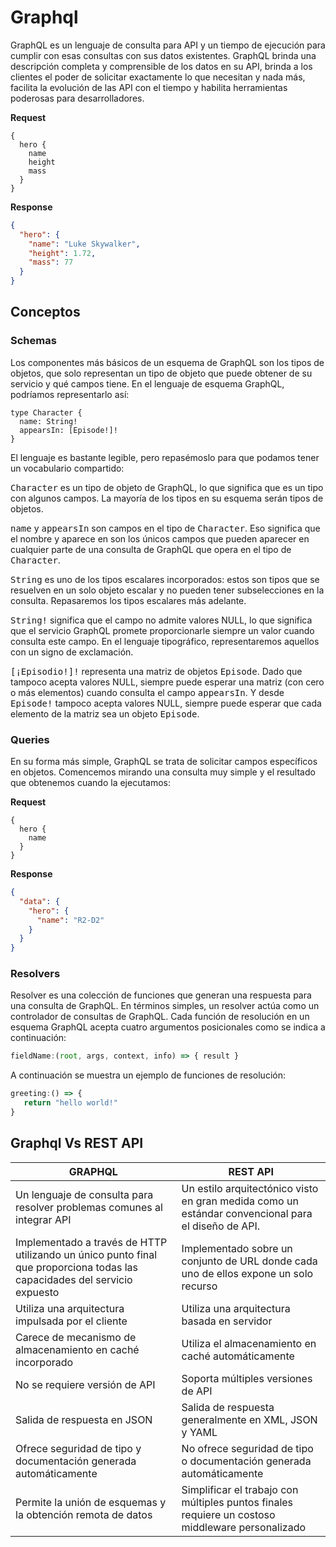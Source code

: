 # Graphql

GraphQL es un lenguaje de consulta para API y un tiempo de ejecución para cumplir con esas consultas con sus datos existentes. GraphQL brinda una descripción completa y comprensible de los datos en su API, brinda a los clientes el poder de solicitar exactamente lo que necesitan y nada más, facilita la evolución de las API con el tiempo y habilita herramientas poderosas para desarrolladores.

**Request**
```gql
{
  hero {
    name
    height
    mass
  }
}
```

**Response**
```json
{
  "hero": {
    "name": "Luke Skywalker",
    "height": 1.72,
    "mass": 77
  }
}
```

## Conceptos

### Schemas
Los componentes más básicos de un esquema de GraphQL son los tipos de objetos, que solo representan un tipo de objeto que puede obtener de su servicio y qué campos tiene. En el lenguaje de esquema GraphQL, podríamos representarlo así:

```
type Character {
  name: String!
  appearsIn: [Episode!]!
}
```

El lenguaje es bastante legible, pero repasémoslo para que podamos tener un vocabulario compartido:

<kbd>Character</kbd> es un tipo de objeto de GraphQL, lo que significa que es un tipo con algunos campos. La mayoría de los tipos en su esquema serán tipos de objetos.

 <kbd>name</kbd> y <kbd>appearsIn</kbd> son campos en el tipo de <kbd>Character</kbd>. Eso significa que el nombre y aparece en son los únicos campos que pueden aparecer en cualquier parte de una consulta de GraphQL que opera en el tipo de <kbd>Character</kbd>.

<kbd>String</kbd> es uno de los tipos escalares incorporados: estos son tipos que se resuelven en un solo objeto escalar y no pueden tener subselecciones en la consulta. Repasaremos los tipos escalares más adelante.

<kbd>String!</kbd> significa que el campo no admite valores NULL, lo que significa que el servicio GraphQL promete proporcionarle siempre un valor cuando consulta este campo. En el lenguaje tipográfico, representaremos aquellos con un signo de exclamación.

<kbd>[¡Episodio!]!</kbd> representa una matriz de objetos <kbd>Episode</kbd>. Dado que tampoco acepta valores NULL, siempre puede esperar una matriz (con cero o más elementos) cuando consulta el campo <kbd>appearsIn</kbd>. Y desde <kbd>Episode!</kbd> tampoco acepta valores NULL, siempre puede esperar que cada elemento de la matriz sea un objeto <kbd>Episode</kbd>.

### Queries
En su forma más simple, GraphQL se trata de solicitar campos específicos en objetos. Comencemos mirando una consulta muy simple y el resultado que obtenemos cuando la ejecutamos:

**Request**
```
{
  hero {
    name
  }
}
```
**Response**
```json
{
  "data": {
    "hero": {
      "name": "R2-D2"
    }
  }
}
```
### Resolvers

Resolver es una colección de funciones que generan una respuesta para una consulta de GraphQL. En términos simples, un resolver actúa como un controlador de consultas de GraphQL. Cada función de resolución en un esquema GraphQL acepta cuatro argumentos posicionales como se indica a continuación:

```ts
fieldName:(root, args, context, info) => { result }
```

A continuación se muestra un ejemplo de funciones de resolución:

```ts
greeting:() => {
   return "hello world!"
}
```

## Graphql Vs REST API

| GRAPHQL  | REST API  |
|---|---|
| Un lenguaje de consulta para resolver problemas comunes al integrar API  | Un estilo arquitectónico visto en gran medida como un estándar convencional para el diseño de API.  |
| Implementado a través de HTTP utilizando un único punto final que proporciona todas las capacidades del servicio expuesto | Implementado sobre un conjunto de URL donde cada uno de ellos expone un solo recurso  |
| Utiliza una arquitectura impulsada por el cliente  | Utiliza una arquitectura basada en servidor |
| Carece de mecanismo de almacenamiento en caché incorporado | Utiliza el almacenamiento en caché automáticamente |
| No se requiere versión de API | Soporta múltiples versiones de API |
| Salida de respuesta en JSON | Salida de respuesta generalmente en XML, JSON y YAML |
| Ofrece seguridad de tipo y documentación generada automáticamente | No ofrece seguridad de tipo o documentación generada automáticamente |
| Permite la unión de esquemas y la obtención remota de datos | Simplificar el trabajo con múltiples puntos finales requiere un costoso middleware personalizado |
